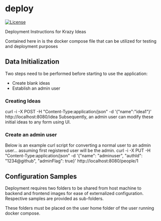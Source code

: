 # deploy
[![License](http://img.shields.io/:license-apache-blue.svg?style=flat-square)](http://www.apache.org/licenses/LICENSE-2.0.html)

Deployment Instructions for Krazy Ideas

Contained here in is the docker compose file that can be utilized for testing and deployment purposes

## Data Initialization
Two steps need to be performed before starting to use the application:
* Create blank ideas
* Establish an admin user

### Creating Ideas
curl -i -X POST -H "Content-Type:application/json" -d '{"name":"idea1"}' http://localhost:8080/idea
Subsequently, an admin user can modify these initial ideas to any form using UI.

### Create an admin user
Below is an example curl script for converting a normal user to an admin user... assuming first registered user will be the admin.
curl -i -X PUT -H "Content-Type:application/json" -d '{"name": "adminuser", "authId": "1234@github", "adminFlag": true}' http://localhost:8080/people/1

## Configuration Samples
Deployment requires two folders to be shared from host machine to backend and frontend images for ease of externalized configuration. Respective samples are provided as sub-folders. 

These folders must be placed on the user home folder of the user running docker compose.
